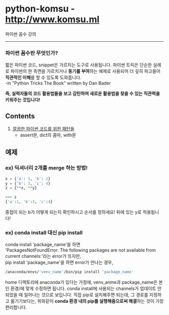 # python-komsu - http://www.komsu.ml
파이썬 꼼수 강의

<hr>

### 파이썬 꼼수란 무엇인가?

짧은 파이썬 코드, snippet은 가르치는 도구로 사용됩니다. 파이썬 트릭은 단순한 실례로 파이썬의 한 측면을 가르치거나 **동기를 부여**하는 예제로 사용되어 더 깊히 파고들어 **직관적인 이해**를 할 수 있도록 도와줍니다.<br/>
-in "Python Tricks The Book" written by Dan Bader

**즉, 실력자들의 코드 활용법들을 보고 감탄하며 새로운 활용법을 찾을 수 있는 직관력을 키워주는 것입니다!**

## Contents

1. [깔끔한 파이썬 코드를 위한 패턴들](python-tricks/1_Clean_Patterns.md)
    - assert문, dict의 콤마, with문

## 예제

### ex) 딕셔너리 2개를 merge 하는 방법!
```python
x = {'a': 1, 'b': 2}
y = {'b': 3, 'c': 4}
z = {**x, **y}
```
```python
>>> z
{'a':1, 'b':3, 'c':4}
```
중첩이 되는 b가 어떻게 되는지 확인하시고 순서를 정하세요!
뒤에 있는 y로 적용됩니다!

### ex) conda install 대신 pip install 
conda install 'package_name'을 하면<br/>
'PackagesNotFoundError: The following packages are not available from current channels:'라는 error가 뜨지만, <br/>
pip install 'package_name'을 하면 error가 안나는 경우,<br/>

```bash
/anaconda/envs/'venv_name'/bin/pip install 'package_name'
```

home 디렉토리에 anaconda가 있다는 가정에, venv_anme과 package_name은 본인 환경/에 맞게 수정하면 됩니다.
conda install에 사용되는 channels가 업데이트 안되었을 때 일어나는 것으로 보입니다.
직접 pip로 설치해주면 되는데, 그 경로를 지정하고 옮기기보다는, 위와같이 **conda 환경 내의 pip를 실행해줌으로써 해결**하는 것이 가장 편리합니다.
